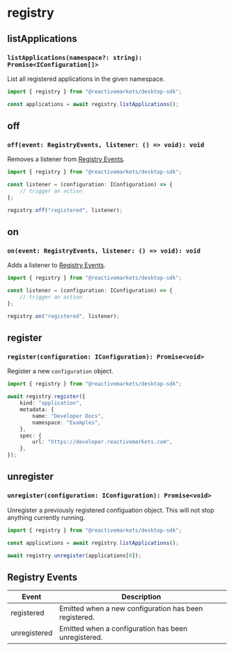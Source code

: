 # registry

## listApplications <Badge text="M" type="warning" vertical="middle" />

### `listApplications(namespace?: string): Promise<IConfiguration[]>`

List all registered applications in the given namespace.

```ts
import { registry } from "@reactivemarkets/desktop-sdk";

const applications = await registry.listApplications();
```

## off <Badge text="M" type="warning" vertical="middle" />

### `off(event: RegistryEvents, listener: () => void): void`

Removes a listener from [Registry Events](./#registry-events).

```ts
import { registry } from "@reactivemarkets/desktop-sdk";

const listener = (configuration: IConfiguration) => {
    // trigger an action
};

registry.off("registered", listener);
```

## on <Badge text="M" type="warning" vertical="middle" />

### `on(event: RegistryEvents, listener: () => void): void`

Adds a listener to [Registry Events](./#registry-events).

```ts
import { registry } from "@reactivemarkets/desktop-sdk";

const listener = (configuration: IConfiguration) => {
    // trigger an action
};

registry.on("registered", listener);
```

## register <Badge text="M" type="warning" vertical="middle" />

### `register(configuration: IConfiguration): Promise<void>`

Register a new `configuration` object.

```ts
import { registry } from "@reactivemarkets/desktop-sdk";

await registry.register({
    kind: "application",
    metadata: {
        name: "Developer Docs",
        namespace: "Examples",
    },
    spec: {
        url: "https://developer.reactivemarkets.com",
    },
});
```

## unregister <Badge text="M" type="warning" vertical="middle" />

### `unregister(configuration: IConfiguration): Promise<void>`

Unregister a previously registered configuation object. This will not stop anything currently running.

```ts
import { registry } from "@reactivemarkets/desktop-sdk";

const applications = await registry.listApplications();

await registry.unregister(applications[0]);
```

## Registry Events

| Event        | Description                                           |
| ------------ | ----------------------------------------------------- |
| registered   | Emitted when a new configuration has been registered. |
| unregistered | Emitted when a configuration has been unregistered.   |
